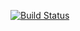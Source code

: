 [![Build Status](https://travis-ci.org/ZaMaZaN4iK/hello.svg?branch=master)](https://travis-ci.org/ZaMaZaN4iK/hello)